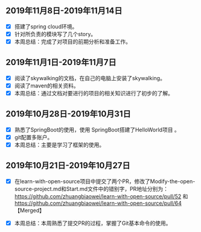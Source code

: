 ## 2019年11月8日-2019年11月14日

- [x] 搭建了spring cloud环境。
- [x] 针对所负责的模块写了几个story。
- [x] 本周总结：完成了对项目的前期分析和准备工作。

## 2019年11月1日-2019年11月7日

- [x] 阅读了skywalking的文档，在自己的电脑上安装了skywalking。
- [x] 阅读了maven的相关资料。
- [x] 本周总结：通过文档对要进行的项目的相关知识进行了初步的了解。

## 2019年10月28日-2019年10月31日

- [x] 熟悉了SpringBoot的使用，使用 SpringBoot搭建了HelloWorld项目 。
- [x] git配置多账户。
- [x] 本周总结：主要是学习了框架的使用。

## 2019年10月21日-2019年10月27日

- [x] 在learn-with-open-source项目中提交了两个PR，修改了Modify-the-open-source-project.md和Start.md文件中的错别字，PR地址分别为：https://github.com/zhuangbiaowei/learn-with-open-source/pull/52  和 https://github.com/zhuangbiaowei/learn-with-open-source/pull/64 【Merged】
- [x] 本周总结：本周熟悉了提交PR的过程，掌握了Git基本命令的使用。

 
